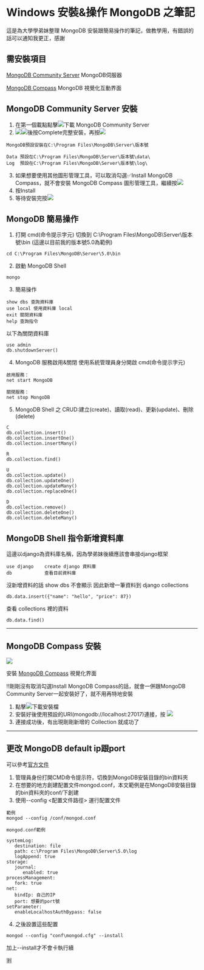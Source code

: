 # Windows 安裝&操作 MongoDB 之筆記
這是為大學學弟妹整理 MongoDB 安裝跟簡易操作的筆記，做教學用，有錯誤的話可以通知我更正，感謝
## 需安裝項目
[MongoDB Community Server](https://www.mongodb.com/try/download/community) MongoDB伺服器

[MongoDB Compass](https://www.mongodb.com/try/download/compass) MongoDB 視覺化互動界面

## MongoDB Community Server 安裝
1. 在第一個載點點擊![](https://i.imgur.com/Mpcy0Zl.png)下載 MongoDB Community Server
2. ![](https://i.imgur.com/YAtbCHX.png)![](https://i.imgur.com/YAtbCHX.png)後按<span class="btn">Complete</span>完整安裝，再按![](https://i.imgur.com/YAtbCHX.png)
```
MongoDB預設安裝在C:\Program Files\MongoDB\Server\版本號

Data 預設在C:\Program Files\MongoDB\Server\版本號\data\
Log  預設在C:\Program Files\MongoDB\Server\版本號\log\
```
3. 如果想要使用其他圖形管理工具，可以取消勾選:white_check_mark:Install MongoDB Compass，就不會安裝 MongoDB Compass 圖形管理工具，繼續按![](https://i.imgur.com/YAtbCHX.png)
4. 按<span class="btn">Install</span> 
5. 等待安裝完按![](https://i.imgur.com/PgjNzPF.png)

## MongoDB 簡易操作
1. 打開 cmd(命令提示字元) 切換到 C:\Program Files\MongoDB\Server\版本號\bin (這邊以目前我的版本號5.0為範例)
```
cd C:\Program Files\MongoDB\Server\5.0\bin
```
2. 啟動 MongoDB Shell 
```
mongo
```
3. 簡易操作
```
show dbs 查詢資料庫
use local 使用資料庫 local
exit 關閉資料庫
help 查詢指令
```
以下為關閉資料庫
```
use admin
db.shutdownServer()
```
4. MongoDB 服務啟用&關閉
使用系統管理員身分開啟 cmd(命令提示字元)
```
啟用服務：
net start MongoDB

關閉服務：
net stop MongoDB
```

5. MongoDB Shell 之 CRUD:建立(create)、讀取(read)、更新(update)、刪除(delete)
```
C
db.collection.insert()
db.collection.insertOne()
db.collection.insertMany()

R
db.collection.find()

U
db.collection.update()
db.collection.updateOne() 
db.collection.updateMany() 
db.collection.replaceOne() 

D
db.collection.remove()
db.collection.deleteOne()
db.collection.deleteMany()
```
## MongoDB Shell 指令新增資料庫
這邊以django為資料庫名稱，因為學弟妹後續應該會串接django框架
```
use django    create django 資料庫
db            查看目前資料庫
```
沒新增資料的話 show dbs 不會顯示
因此新增一筆資料到 django collections
```
db.data.insert({"name": "hello", "price": 87})
```
查看 collections 裡的資料
```
db.data.find()
```

---

## MongoDB Compass 安裝
![](https://i.imgur.com/zejfNDx.png)

安裝 [MongoDB Compass](https://www.mongodb.com/try/download/compass) 視覺化界面

!!剛剛沒有取消勾選Install MongoDB Compass的話，就會一併跟MongoDB Community Server一起安裝好了，就不用再特地安裝

1. 點擊![](https://i.imgur.com/Mpcy0Zl.png)下載安裝檔
2. 安裝好後使用預設的URI(mongodb://localhost:27017)連接，按 ![](https://i.imgur.com/28XduOp.png)
3. 連接成功後，有出現剛剛新增的 Collection 就成功了

---
## 更改 MongoDB default ip跟port
可以參考[官方文件](https://www.mongodb.com/docs/manual/reference/configuration-options/)
1. 管理員身份打開CMD命令提示符，切換到MongoDB安裝目錄的bin資料夾
2. 在想要的地方創建配置文件mongod.conf，本文範例是在MongoDB安裝目錄的bin資料夾的conf/下創建
3. 使用--config <配置文件路徑> 運行配置文件
```
範例
mongod --config /conf/mongod.conf
```
```
mongod.conf範例

systemLog:
   destination: file
   path: c:\Program Files\MongoDB\Server\5.0\log
   logAppend: true
storage:
   journal:
      enabled: true
processManagement:
   fork: true
net:
   bindIp: 自己的IP
   port: 想要的port號
setParameter:
   enableLocalhostAuthBypass: false
```
4. 之後設置這些配置
```
mongod --config "conf\mongod.cfg" --install
```
加上--install才不會卡執行續






:u5272:
